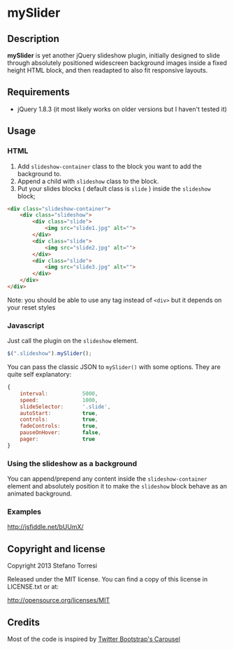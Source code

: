 mySlider
===

Description
---

**mySlider** is yet another jQuery slideshow plugin, initially designed to slide through absolutely positioned widescreen background images inside a fixed height HTML block, and then readapted to also fit responsive layouts.

Requirements
---

* jQuery 1.8.3 (it most likely works on older versions but I haven't tested it)

Usage
---

### HTML

1. Add `slideshow-container` class to the block you want to add the background to.
2. Append a child with `slideshow` class to the block.
3. Put your slides blocks ( default class is `slide` ) inside the `slideshow` block;

```html
<div class="slideshow-container">
	<div class="slideshow">
		<div class="slide">
			<img src="slide1.jpg" alt="">
		</div>
		<div class="slide">
			<img src="slide2.jpg" alt="">
		</div>
		<div class="slide">
			<img src="slide3.jpg" alt="">
		</div>
	</div>
</div>
```

Note: you should be able to use any tag instead of `<div>` but it depends on your reset styles

### Javascript

Just call the plugin on the `slideshow` element.

```javascript
$(".slideshow").mySlider();
```

You can pass the classic JSON to `mySlider()` with some options.
They are quite self explanatory:

```javascript
{
    interval:           5000,
    speed:              1000,
    slideSelector:      '.slide',
    autoStart:          true,
    controls:           true,
    fadeControls:       true,
    pauseOnHover:       false,
    pager:              true
}
```

### Using the slideshow as a background

You can append/prepend any content inside the `slideshow-container` element and absolutely position it to make the `slideshow` block behave as an animated background.

### Examples

   http://jsfiddle.net/bUUmX/ 

Copyright and license
--

Copyright 2013 Stefano Torresi

Released under the MIT license. You can find a copy of this license in LICENSE.txt or at:

   http://opensource.org/licenses/MIT

Credits
--

Most of the code is inspired by [Twitter Bootstrap's Carousel](http://twitter.github.com/bootstrap/javascript.html#carousel)
